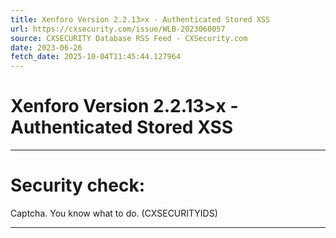 ```yaml
---
title: Xenforo Version 2.2.13>x - Authenticated Stored XSS
url: https://cxsecurity.com/issue/WLB-2023060057
source: CXSECURITY Database RSS Feed - CXSecurity.com
date: 2023-06-26
fetch_date: 2025-10-04T11:45:44.127964
---
```


# Xenforo Version 2.2.13>x - Authenticated Stored XSS

---

# Security check:

Captcha. You know what to do. (CXSECURITYIDS)

---